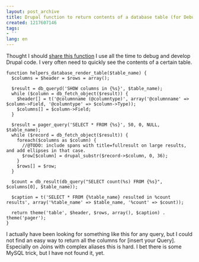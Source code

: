 ```yaml
---
layout: post_archive
title: Drupal function to return contents of a database table (for Debugging)
created: 1217607146
tags:
- ''
lang: en
---
```

Thought I should [share this function](http://snipplr.com/view/7637/drupal-function-to-return-contents-of-a-databasetable-for-debugging/) I use all the time to debug and develop Drupal code. I very often need to quickly see the contents of a certain table. <!--break-->

    function helpers_database_render_table($table_name) {
      $columns = $header = $rows = array();

      $result = db_queryd('SHOW columns in {%s}', $table_name);
      while ($column = db_fetch_object($result)) {
        $header[] = t('@columnname (@columntype)', array('@columnname' => $column->Field, '@columntype' => $column->Type));
        $columns[] = $column->Field;
      }

      $result = pager_query('SELECT * FROM {%s}', 50, 0, NULL, $table_name);
      while ($record = db_fetch_object($result)) {
        foreach($columns as $column) {
          //@TODO: include spans with title=fullresult on large results, and add ellipses in that case.
          $row[$column] = drupal_substr($record->$column, 0, 36);
        }
        $rows[] = $row;
      }

      $count = db_result(db_query("SELECT count(%s) FROM {%s}", $columns[0], $table_name));

      $caption = t('SELECT * FROM {%table_name} resulted in %count results', array('%table_name' => $table_name, '%count' => $count));

      return theme('table', $header, $rows, array(), $caption) . theme('pager');
    }

I actually have been looking for something like this for any query, but I could not find an easy way to return all the columns for [insert your Query]. Especially on Joins with complex aliases this is hard. I bet there is some MySQL trick, but I have not found it, yet. 
